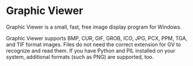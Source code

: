 # Graphic Viewer

Graphic Viewer is a small, fast, free image display program for Windows.

Graphic Viewer supports BMP, CUR, GIF, GROB, ICO, JPG, PCX, PPM, TGA, and TIF format images.  Files do not need the correct extension for GV to recognize and read them.  If you have Python and PIL installed on your system, additional formats (such as PNG) are supported, too.

